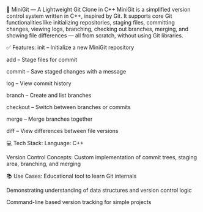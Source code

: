 🧠 MiniGit — A Lightweight Git Clone in C++
MiniGit is a simplified version control system written in C++, inspired by Git. It supports core Git functionalities like initializing repositories, staging files, committing changes, viewing logs, branching, checking out branches, merging, and showing file differences — all from scratch, without using Git libraries.

✅ Features:
init – Initialize a new MiniGit repository

add – Stage files for commit

commit – Save staged changes with a message

log – View commit history

branch – Create and list branches

checkout – Switch between branches or commits

merge – Merge branches together

diff – View differences between file versions

💻 Tech Stack:
Language: C++

Version Control Concepts: Custom implementation of commit trees, staging area, branching, and merging

📚 Use Cases:
Educational tool to learn Git internals

Demonstrating understanding of data structures and version control logic

Command-line based version tracking for simple projects
